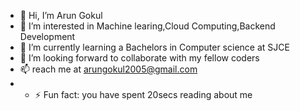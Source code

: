 - 👋 Hi, I’m Arun Gokul
- 👀 I’m interested in Machine learing,Cloud Computing,Backend Development
- 🌱 I’m currently learning a Bachelors in Computer science at SJCE
- 💞️ I’m looking forward to collaborate with my fellow coders 
- 📫 reach me at arungokul2005@gmail.com
- - ⚡ Fun fact: you have spent 20secs reading about me

<!---
arungokul2005/arungokul2005 is a ✨ special ✨ repository because its `README.md` (this file) appears on your GitHub profile.
You can click the Preview link to take a look at your changes.
--->
